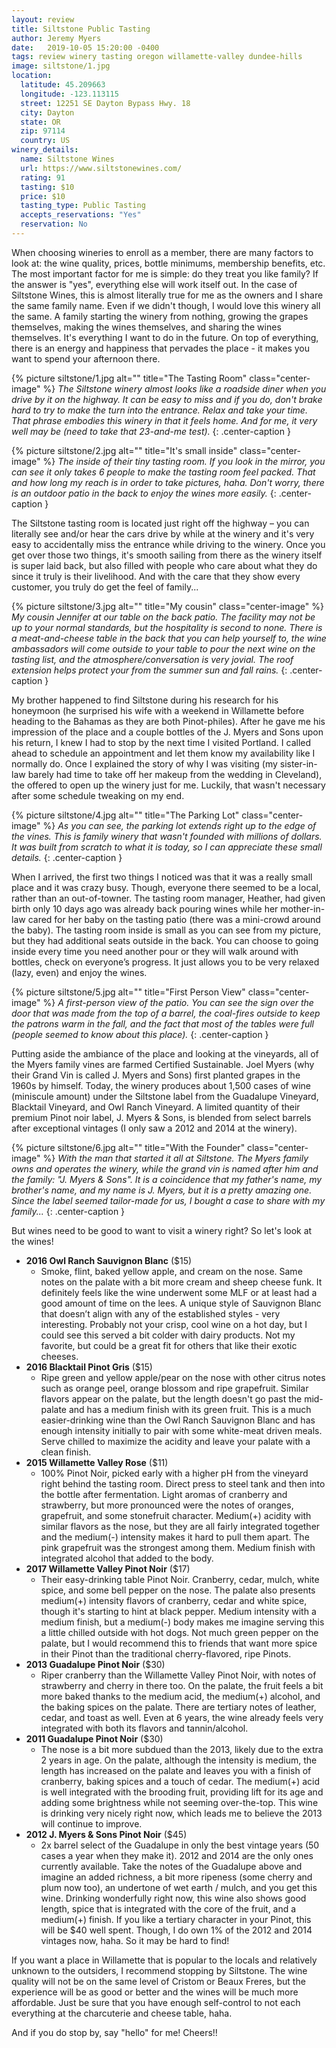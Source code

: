 ```yaml
---
layout: review
title: Siltstone Public Tasting
author: Jeremy Myers
date:   2019-10-05 15:20:00 -0400
tags: review winery tasting oregon willamette-valley dundee-hills
image: siltstone/1.jpg
location:
  latitude: 45.209663
  longitude: -123.113115
  street: 12251 SE Dayton Bypass Hwy. 18
  city: Dayton
  state: OR
  zip: 97114
  country: US
winery_details:
  name: Siltstone Wines
  url: https://www.siltstonewines.com/
  rating: 91
  tasting: $10
  price: $10
  tasting_type: Public Tasting
  accepts_reservations: "Yes"
  reservation: No
---
```

When choosing wineries to enroll as a member, there are many factors to look at: the wine quality, prices, bottle minimums, membership benefits, etc.  The most important factor for me is simple: do they treat you like family?  If the answer is "yes", everything else will work itself out.  In the case of Siltstone Wines, this is almost literally true for me as the owners and I share the same family name.  Even if we didn't though, I would love this winery all the same.  A family starting the winery from nothing, growing the grapes themselves, making the wines themselves, and sharing the wines themselves.  It's everything I want to do in the future.  On top of everything, there is an energy and happiness that pervades the place - it makes you want to spend your afternoon there.

{% picture siltstone/1.jpg alt="" title="The Tasting Room" class="center-image" %}
*The Siltstone winery almost looks like a roadside diner when you drive by it on the highway.  It can be easy to miss and if you do, don't brake hard to try to make the turn into the entrance.  Relax and take your time.  That phrase embodies this winery in that it feels home.  And for me, it very well may be (need to take that 23-and-me test).*
{: .center-caption }

{% picture siltstone/2.jpg alt="" title="It's small inside" class="center-image" %}
*The inside of their tiny tasting room.  If you look in the mirror, you can see it only takes 6 people to make the tasting room feel packed.  That and how long my reach is in order to take pictures, haha.  Don't worry, there is an outdoor patio in the back to enjoy the wines more easily.*
{: .center-caption }

The Siltstone tasting room is located just right off the highway – you can literally see and/or hear the cars drive by while at the winery and it's very easy to accidentally miss the entrance while driving to the winery.  Once you get over those two things, it's smooth sailing from there as the winery itself is super laid back, but also filled with people who care about what they do since it truly is their livelihood.  And with the care that they show every customer, you truly do get the feel of family...

{% picture siltstone/3.jpg alt="" title="My cousin" class="center-image" %}
*My cousin Jennifer at our table on the back patio.  The facility may not be up to your normal standards, but the hospitality is second to none.  There is a meat-and-cheese table in the back that you can help yourself to, the wine ambassadors will come outside to your table to pour the next wine on the tasting list, and the atmosphere/conversation is very jovial.  The roof extension helps protect your from the summer sun and fall rains.*
{: .center-caption }

My brother happened to find Siltstone during his research for his honeymoon (he surprised his wife with a weekend in Willamette before heading to the Bahamas as they are both Pinot-philes).  After he gave me his impression of the place and a couple bottles of the J. Myers and Sons upon his return, I knew I had to stop by the next time I visited Portland.  I called ahead to schedule an appointment and let them know my availability like I normally do.  Once I explained the story of why I was visiting (my sister-in-law barely had time to take off her makeup from the wedding in Cleveland), the offered to open up the winery just for me.  Luckily, that wasn't necessary after some schedule tweaking on my end.

{% picture siltstone/4.jpg alt="" title="The Parking Lot" class="center-image" %}
*As you can see, the parking lot extends right up to the edge of the vines.  This is family winery that wasn't founded with millions of dollars.  It was built from scratch to what it is today, so I can appreciate these small details.*
{: .center-caption }

When I arrived, the first two things I noticed was that it was a really small place and it was crazy busy.  Though, everyone there seemed to be a local, rather than an out-of-towner.  The tasting room manager, Heather, had given birth only 10 days ago was already back pouring wines while her mother-in-law cared for her baby on the tasting patio (there was a mini-crowd around the baby).  The tasting room inside is small as you can see from my picture, but they had additional seats outside in the back.  You can choose to going inside every time you need another pour or they will walk around with bottles, check on everyone’s progress.  It just allows you to be very relaxed (lazy, even) and enjoy the wines.

{% picture siltstone/5.jpg alt="" title="First Person View" class="center-image" %}
*A first-person view of the patio.  You can see the sign over the door that was made from the top of a barrel, the coal-fires outside to keep the patrons warm in the fall, and the fact that most of the tables were full (people seemed to know about this place).*
{: .center-caption }

Putting aside the ambiance of the place and looking at the vineyards, all of the Myers family vines are farmed Certified Sustainable. Joel Myers (why their Grand Vin is called J. Myers and Sons) first planted grapes in the 1960s by himself.  Today, the winery produces about 1,500 cases of wine (miniscule amount) under the Siltstone label from the Guadalupe Vineyard, Blacktail Vineyard, and Owl Ranch Vineyard.  A limited quantity of their premium Pinot noir label, J. Myers & Sons, is blended from select barrels after exceptional vintages (I only saw a 2012 and 2014 at the winery).

{% picture siltstone/6.jpg alt="" title="With the Founder" class="center-image" %}
*With the man that started it all at Siltstone.  The Myers family owns and operates the winery, while the grand vin is named after him and the family: "J. Myers & Sons".  It is a coincidence that my father's name, my brother's name, and my name is J. Myers, but it is a pretty amazing one.  Since the label seemed tailor-made for us, I bought a case to share with my family...*
{: .center-caption }

But wines need to be good to want to visit a winery right?  So let's look at the wines!

* **2016 Owl Ranch Sauvignon Blanc** ($15)
  * Smoke, flint, baked yellow apple, and cream on the nose.  Same notes on the palate with a bit more cream and sheep cheese funk.  It definitely feels like the wine underwent some MLF or at least had a good amount of time on the lees.  A unique style of Sauvignon Blanc that doesn’t align with any of the established styles - very interesting.  Probably not your crisp, cool wine on a hot day, but I could see this served a bit colder with dairy products.  Not my favorite, but could be a great fit for others that like their exotic cheeses.
* **2016 Blacktail Pinot Gris** ($15)
  * Ripe green and yellow apple/pear on the nose with other citrus notes such as orange peel, orange blossom and ripe grapefruit.  Similar flavors appear on the palate, but the length doesn't go past the mid-palate and has a medium finish with its green fruit.  This is a much easier-drinking wine than the Owl Ranch Sauvignon Blanc and has enough intensity initially to pair with some white-meat driven meals.  Serve chilled to maximize the acidity and leave your palate with a clean finish.
* **2015 Willamette Valley Rose** ($11)
  * 100% Pinot Noir, picked early with a higher pH from the vineyard right behind the tasting room.  Direct press to steel tank and then into the bottle after fermentation.  Light aromas of cranberry and strawberry, but more pronounced were the notes of oranges, grapefruit, and some stonefruit character.  Medium(+) acidity with similar flavors as the nose, but they are all fairly integrated together and the medium(-) intensity makes it hard to pull them apart.  The pink grapefruit was the strongest among them.  Medium finish with integrated alcohol that added to the body.
* **2017 Willamette Valley Pinot Noir** ($17)
  * Their easy-drinking table Pinot Noir.  Cranberry, cedar, mulch, white spice, and some bell pepper on the nose.  The palate also presents medium(+) intensity flavors of cranberry, cedar and white spice, though it's starting to hint at black pepper.  Medium intensity with a medium finish, but a medium(-) body makes me imagine serving this a little chilled outside with hot dogs.  Not much green pepper on the palate, but I would recommend this to friends that want more spice in their Pinot than the traditional cherry-flavored, ripe Pinots.
* **2013 Guadalupe Pinot Noir** ($30)
  * Riper cranberry than the Willamette Valley Pinot Noir, with notes of strawberry and cherry in there too.  On the palate, the fruit feels a bit more baked thanks to the medium acid, the medium(+) alcohol, and the baking spices on the palate.  There are tertiary notes of leather, cedar, and toast as well.  Even at 6 years, the wine already feels very integrated with both its flavors and tannin/alcohol.
* **2011 Guadalupe Pinot Noir** ($30)
  * The nose is a bit more subdued than the 2013, likely due to the extra 2 years in age.  On the palate, although the intensity is medium, the length has increased on the palate and leaves you with a finish of cranberry, baking spices and a touch of cedar.  The medium(+) acid is well integrated with the brooding fruit, providing lift for its age and adding some brightness while not seeming over-the-top.  This wine is drinking very nicely right now, which leads me to believe the 2013 will continue to improve.
* **2012 J. Myers & Sons Pinot Noir** ($45)
  * 2x barrel select of the Guadalupe in only the best vintage years (50 cases a year when they make it).  2012 and 2014 are the only ones currently available.  Take the notes of the Guadalupe above and imagine an added richness, a bit more ripeness (some cherry and plum now too), an undertone of wet earth / mulch, and you get this wine.  Drinking wonderfully right now, this wine also shows good length, spice that is integrated with the core of the fruit, and a medium(+) finish.  If you like a tertiary character in your Pinot, this will be $40 well spent.  Though, I do own 1% of the 2012 and 2014 vintages now, haha.  So it may be hard to find!

If you want a place in Willamette that is popular to the locals and relatively unknown to the outsiders, I recommend stopping by Siltstone.  The wine quality will not be on the same level of Cristom or Beaux Freres, but the experience will be as good or better and the wines will be much more affordable.  Just be sure that you have enough self-control to not each everything at the charcuterie and cheese table, haha.  

And if you do stop by, say "hello" for me!  Cheers!!
